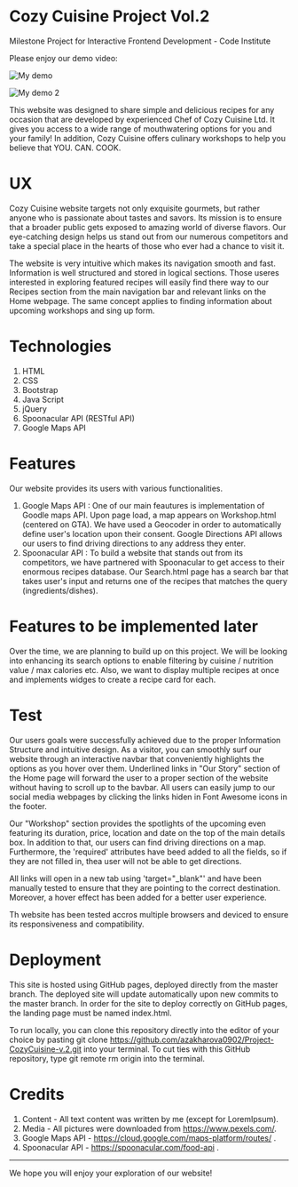 # Cozy Cuisine Project Vol.2

Milestone Project for Interactive Frontend Development - Code Institute

Please enjoy our demo video:

![My demo](./images/api-demo.gif)

![My demo 2](./images/api-demo2.gif)

This website was designed to share simple and delicious recipes for any occasion that are developed by experienced Chef of Cozy Cuisine Ltd. It gives you access to a wide range of mouthwatering options for you and your family! In addition, Cozy Cuisine offers culinary workshops to help you believe that YOU. CAN. COOK.

# UX

Cozy Cuisine website targets not only exquisite gourmets, but rather anyone who is passionate about tastes and savors. Its mission is to ensure that a broader public gets exposed to amazing world of diverse flavors. Our eye-catching design helps us stand out from our numerous competitors and take a special place in the hearts of those who ever had a chance to visit it. 

The website is very intuitive which makes its navigation smooth and fast. Information is well structured and stored in logical sections. Those useres interested in exploring featured recipes will easily find there way to our Recipes section from the main navigation bar and relevant links on the Home webpage. The same concept applies to finding information about upcoming workshops and sing up form.

# Technologies

1. HTML
2. CSS
3. Bootstrap
4. Java Script
5. jQuery
6. Spoonacular API (RESTful API)
7. Google Maps API

# Features

Our website provides its users with various functionalities. 
1. Google Maps API : One of our main feautures is implementation of Goodle maps API. Upon page load, a map appears on Workshop.html (centered on GTA). We have used a Geocoder in order to automatically define user's location upon their consent. Google Directions API allows our users to find driving directions to any address they enter.
2. Spoonacular API : To build a website that stands out from its competitors, we have partnered with Spoonacular to get access to their enormous recipes database. Our Search.html page has a search bar that takes user's input and returns one of the recipes that matches the query (ingredients/dishes).

# Features to be implemented later

Over the time, we are planning to build up on this project. We will be looking into enhancing its search options to enable filtering by cuisine / nutrition value / max calories etc. Also, we want to display multiple recipes at once and implements widges to create a recipe card for each.

# Test

Our users goals were successfully achieved due to the proper Information Structure and intuitive design. As a visitor, you can smoothly surf our website through an interactive navbar that conveniently highlights the options as you hover over them. Underlined links in "Our Story" section of the Home page will forward the user to a proper section of the website without having to scroll up to the bavbar. All users can easily jump to our social media webpages by clicking the links hiden in Font Awesome icons in the footer.

Our "Workshop" section provides the spotlights of the upcoming even featuring its duration, price, location and date on the top of the main details box. In addition to that, our users can find driving directions on a map. Furthermore, the 'required' attributes have beed added to all the fields, so if they are not filled in, thea user will not be able to get directions.

All links will open in a new tab using 'target="_blank"' and have been manually tested to ensure that they are pointing to the correct destination. Moreover, a hover effect has been added for a better user experience.

Th website has been tested accros multiple browsers and deviced to ensure its responsiveness and compatibility.

# Deployment

This site is hosted using GitHub pages, deployed directly from the master branch. The deployed site will update automatically upon new commits to the master branch. In order for the site to deploy correctly on GitHub pages, the landing page must be named index.html.

To run locally, you can clone this repository directly into the editor of your choice by pasting git clone https://github.com/azakharova0902/Project-CozyCuisine-v.2.git into your terminal. To cut ties with this GitHub repository, type git remote rm origin into the terminal.

# Credits

1. Content - All text content was written by me (except for LoremIpsum).
2. Media - All pictures were downloaded from https://www.pexels.com/.
3. Google Maps API - https://cloud.google.com/maps-platform/routes/ .
4. Spoonacular API - https://spoonacular.com/food-api .

<hr>

We hope you will enjoy your exploration of our website!